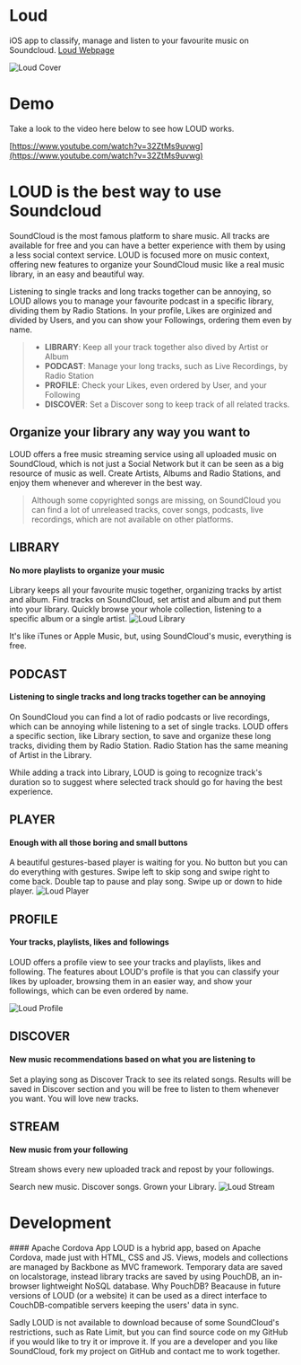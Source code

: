 # Loud
iOS app to classify, manage and listen to your favourite music on Soundcloud. [Loud Webpage](http://mynameisbianchi.herokuapp.com/projects/loud/)

![Loud Cover](http://mynameisbianchi.herokuapp.com/projects/loud/LOUD_cover.jpg)

# Demo
Take a look to the video here below to see how LOUD works.

[https://www.youtube.com/watch?v=32ZtMs9uvwg](https://www.youtube.com/watch?v=32ZtMs9uvwg)


# LOUD is the best way to use Soundcloud
SoundCloud is the most famous platform to share music. All tracks are available for free and you can have a better experience with them by using a less social context service. LOUD is focused more on music context, offering new features to organize your SoundCloud music like a real music library, in an easy and beautiful way.

Listening to single tracks and long tracks together can be annoying, so LOUD allows you to manage your favourite podcast in a specific library, dividing them by Radio Stations. In your profile, Likes are orginized and divided by Users, and you can show your Followings, ordering them even by name.

>- **LIBRARY**: Keep all your track together also dived by Artist or Album
>- **PODCAST**: Manage your long tracks, such as Live Recordings, by Radio Station
>- **PROFILE**: Check your Likes, even ordered by User, and your Following
>- **DISCOVER**: Set a Discover song to keep track of all related tracks.

## Organize your library any way you want to
LOUD offers a free music streaming service using all uploaded music on SoundCloud, which is not just a Social Network but it can be seen as a big resource of music as well. Create Artists, Albums and Radio Stations, and enjoy them whenever and wherever in the best way.

>Although some copyrighted songs are missing, on SoundCloud you can find a lot of unreleased tracks, cover songs, podcasts, live recordings, which are not available on other platforms.

## LIBRARY
#### No more playlists to organize your music
Library keeps all your favourite music together, organizing tracks by artist and album. Find tracks on SoundCloud, set artist and album and put them into your library. Quickly browse your whole collection, listening to a specific album or a single artist.
![Loud Library](http://mynameisbianchi.herokuapp.com/projects/loud/loud_library.jpg)

It's like iTunes or Apple Music, but, using SoundCloud's music, everything is free.

## PODCAST
#### Listening to single tracks and long tracks together can be annoying
On SoundCloud you can find a lot of radio podcasts or live recordings, which can be annoying while listening to a set of single tracks. LOUD offers a specific section, like Library section, to save and organize these long tracks, dividing them by Radio Station. Radio Station has the same meaning of Artist in the Library.

While adding a track into Library, LOUD is going to recognize track's duration so to suggest where selected track should go for having the best experience.

## PLAYER
#### Enough with all those boring and small buttons
A beautiful gestures-based player is waiting for you. No button but you can do everything with gestures. Swipe left to skip song and swipe right to come back. Double tap to pause and play song. Swipe up or down to hide player.
![Loud Player](http://mynameisbianchi.herokuapp.com/projects/loud/loud_player.jpg)

## PROFILE
#### Your tracks, playlists, likes and followings
LOUD offers a profile view to see your tracks and playlists, likes and following. The features about LOUD's profile is that you can classify your likes by uploader, browsing them in an easier way, and show your followings, which can be even ordered by name.

![Loud Profile](http://mynameisbianchi.herokuapp.com/projects/loud/loud_profile.png)

## DISCOVER
#### New music recommendations based on what you are listening to
Set a playing song as Discover Track to see its related songs. Results will be saved in Discover section and you will be free to listen to them whenever you want. You will love new tracks.

## STREAM
#### New music from your following
Stream shows every new uploaded track and repost by your followings.

Search new music. Discover songs. Grown your Library.
![Loud Stream](http://mynameisbianchi.herokuapp.com/projects/loud/loud_stream.png)

# Development
#### Apache Cordova App
LOUD is a hybrid app, based on Apache Cordova, made just with HTML, CSS and JS. Views, models and collections are managed by Backbone as MVC framework. Temporary data are saved on localstorage, instead library tracks are saved by using PouchDB, an in-browser lightweight NoSQL database. Why PouchDB? Beacause in future versions of LOUD (or a website) it can be used as a direct interface to CouchDB-compatible servers keeping the users' data in sync.

Sadly LOUD is not available to download because of some SoundCloud's restrictions, such as Rate Limit, but you can find source code on my GitHub if you would like to try it or improve it. If you are a developer and you like SoundCloud, fork my project on GitHub and contact me to work together.